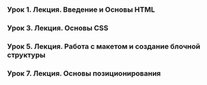 ### Урок 1. Лекция. Введение и Основы HTML
### Урок 3. Лекция. Основы CSS
### Урок 5. Лекция. Работа с макетом и cоздание блочной структуры
### Урок 7. Лекция. Основы позиционирования